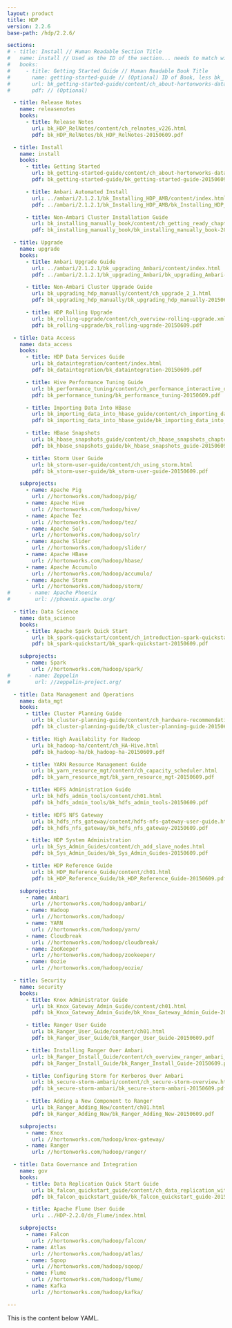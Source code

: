 ```yaml
---
layout: product
title: HDP
version: 2.2.6
base-path: /hdp/2.2.6/

sections:
# - title: Install // Human Readable Section Title
#   name: install // Used as the ID of the section... needs to match with CSS
#   books:
#     - title: Getting Started Guide // Human Readable Book Title
#       name: getting-started-guide // (Optional) ID of Book, less bk_
#       url: bk_getting-started-guide/content/ch_about-hortonworks-data-platform.html // URL of Book Content... relates to auto-generated book contents
#       pdf: // (Optional)

  - title: Release Notes
    name: releasenotes
    books:
      - title: Release Notes
        url: bk_HDP_RelNotes/content/ch_relnotes_v226.html
        pdf: bk_HDP_RelNotes/bk_HDP_RelNotes-20150609.pdf

  - title: Install
    name: install
    books:
      - title: Getting Started
        url: bk_getting-started-guide/content/ch_about-hortonworks-data-platform.html
        pdf: bk_getting-started-guide/bk_getting-started-guide-20150609.pdf

      - title: Ambari Automated Install
        url: ../ambari/2.1.2.1/bk_Installing_HDP_AMB/content/index.html
        pdf: ../ambari/2.1.2.1/bk_Installing_HDP_AMB/bk_Installing_HDP_AMB-20151109.pdf

      - title: Non-Ambari Cluster Installation Guide
        url: bk_installing_manually_book/content/ch_getting_ready_chapter.html
        pdf: bk_installing_manually_book/bk_installing_manually_book-20150609.pdf

  - title: Upgrade
    name: upgrade
    books:
      - title: Ambari Upgrade Guide
        url: ../ambari/2.1.2.1/bk_upgrading_Ambari/content/index.html
        pdf: ../ambari/2.1.2.1/bk_upgrading_Ambari/bk_upgrading_Ambari-20151109.pdf

      - title: Non-Ambari Cluster Upgrade Guide
        url: bk_upgrading_hdp_manually/content/ch_upgrade_2_1.html
        pdf: bk_upgrading_hdp_manually/bk_upgrading_hdp_manually-20150609.pdf

      - title: HDP Rolling Upgrade
        url: bk_rolling-upgrade/content/ch_overview-rolling-upgrade.xml.html
        pdf: bk_rolling-upgrade/bk_rolling-upgrade-20150609.pdf

  - title: Data Access
    name: data_access
    books:
      - title: HDP Data Services Guide
        url: bk_dataintegration/content/index.html
        pdf: bk_dataintegration/bk_dataintegration-20150609.pdf

      - title: Hive Performance Tuning Guide
        url: bk_performance_tuning/content/ch_performance_interactive_queue_chapter.html
        pdf: bk_performance_tuning/bk_performance_tuning-20150609.pdf

      - title: Importing Data Into HBase
        url: bk_importing_data_into_hbase_guide/content/ch_importing_data_into_hbase_chapter.html
        pdf: bk_importing_data_into_hbase_guide/bk_importing_data_into_hbase_guide-20150609.pdf

      - title: HBase Snapshots
        url: bk_hbase_snapshots_guide/content/ch_hbase_snapshots_chapter.html
        pdf: bk_hbase_snapshots_guide/bk_hbase_snapshots_guide-20150609.pdf

      - title: Storm User Guide
        url: bk_storm-user-guide/content/ch_using_storm.html
        pdf: bk_storm-user-guide/bk_storm-user-guide-20150609.pdf

    subprojects:
      - name: Apache Pig
        url: //hortonworks.com/hadoop/pig/
      - name: Apache Hive
        url: //hortonworks.com/hadoop/hive/
      - name: Apache Tez
        url: //hortonworks.com/hadoop/tez/
      - name: Apache Solr
        url: //hortonworks.com/hadoop/solr/
      - name: Apache Slider
        url: //hortonworks.com/hadoop/slider/
      - name: Apache HBase
        url: //hortonworks.com/hadoop/hbase/
      - name: Apache Accumulo
        url: //hortonworks.com/hadoop/accumulo/
      - name: Apache Storm
        url: //hortonworks.com/hadoop/storm/
#      - name: Apache Phoenix
#        url: //phoenix.apache.org/

  - title: Data Science
    name: data_science
    books:
      - title: Apache Spark Quick Start
        url: bk_spark-quickstart/content/ch_introduction-spark-quickstart.html
        pdf: bk_spark-quickstart/bk_spark-quickstart-20150609.pdf

    subprojects:
      - name: Spark
        url: //hortonworks.com/hadoop/spark/
#      - name: Zeppelin
#        url: //zeppelin-project.org/

  - title: Data Management and Operations
    name: data_mgt
    books:
      - title: Cluster Planning Guide
        url: bk_cluster-planning-guide/content/ch_hardware-recommendations_chapter.html
        pdf: bk_cluster-planning-guide/bk_cluster-planning-guide-20150609.pdf

      - title: High Availability for Hadoop
        url: bk_hadoop-ha/content/ch_HA-Hive.html
        pdf: bk_hadoop-ha/bk_hadoop-ha-20150609.pdf

      - title: YARN Resource Management Guide
        url: bk_yarn_resource_mgt/content/ch_capacity_scheduler.html
        pdf: bk_yarn_resource_mgt/bk_yarn_resource_mgt-20150609.pdf

      - title: HDFS Administration Guide
        url: bk_hdfs_admin_tools/content/ch01.html
        pdf: bk_hdfs_admin_tools/bk_hdfs_admin_tools-20150609.pdf

      - title: HDFS NFS Gateway
        url: bk_hdfs_nfs_gateway/content/hdfs-nfs-gateway-user-guide.html
        pdf: bk_hdfs_nfs_gateway/bk_hdfs_nfs_gateway-20150609.pdf

      - title: HDP System Administration
        url: bk_Sys_Admin_Guides/content/ch_add_slave_nodes.html
        pdf: bk_Sys_Admin_Guides/bk_Sys_Admin_Guides-20150609.pdf

      - title: HDP Reference Guide
        url: bk_HDP_Reference_Guide/content/ch01.html
        pdf: bk_HDP_Reference_Guide/bk_HDP_Reference_Guide-20150609.pdf

    subprojects:
      - name: Ambari
        url: //hortonworks.com/hadoop/ambari/
      - name: Hadoop
        url: //hortonworks.com/hadoop/
      - name: YARN
        url: //hortonworks.com/hadoop/yarn/
      - name: Cloudbreak
        url: //hortonworks.com/hadoop/cloudbreak/
      - name: ZooKeeper
        url: //hortonworks.com/hadoop/zookeeper/
      - name: Oozie
        url: //hortonworks.com/hadoop/oozie/

  - title: Security
    name: security
    books:
      - title: Knox Administrator Guide
        url: bk_Knox_Gateway_Admin_Guide/content/ch01.html
        pdf: bk_Knox_Gateway_Admin_Guide/bk_Knox_Gateway_Admin_Guide-20150609.pdf

      - title: Ranger User Guide
        url: bk_Ranger_User_Guide/content/ch01.html
        pdf: bk_Ranger_User_Guide/bk_Ranger_User_Guide-20150609.pdf

      - title: Installing Ranger Over Ambari
        url: bk_Ranger_Install_Guide/content/ch_overview_ranger_ambari_install.html
        pdf: bk_Ranger_Install_Guide/bk_Ranger_Install_Guide-20150609.pdf

      - title: Configuring Storm for Kerberos Over Ambari
        url: bk_secure-storm-ambari/content/ch_secure-storm-overview.html
        pdf: bk_secure-storm-ambari/bk_secure-storm-ambari-20150609.pdf

      - title: Adding a New Component to Ranger
        url: bk_Ranger_Adding_New/content/ch01.html
        pdf: bk_Ranger_Adding_New/bk_Ranger_Adding_New-20150609.pdf

    subprojects:
      - name: Knox
        url: //hortonworks.com/hadoop/knox-gateway/
      - name: Ranger
        url: //hortonworks.com/hadoop/ranger/

  - title: Data Governance and Integration
    name: gov
    books:
      - title: Data Replication Quick Start Guide
        url: bk_falcon_quickstart_guide/content/ch_data_replication_with_falcon_chapter.html
        pdf: bk_falcon_quickstart_guide/bk_falcon_quickstart_guide-20150609.pdf

      - title: Apache Flume User Guide
        url: ../HDP-2.2.0/ds_Flume/index.html

    subprojects:
      - name: Falcon
        url: //hortonworks.com/hadoop/falcon/
      - name: Atlas
        url: //hortonworks.com/hadoop/atlas/
      - name: Sqoop
        url: //hortonworks.com/hadoop/sqoop/
      - name: Flume
        url: //hortonworks.com/hadoop/flume/
      - name: Kafka
        url: //hortonworks.com/hadoop/kafka/

---
```


This is the content below YAML.

